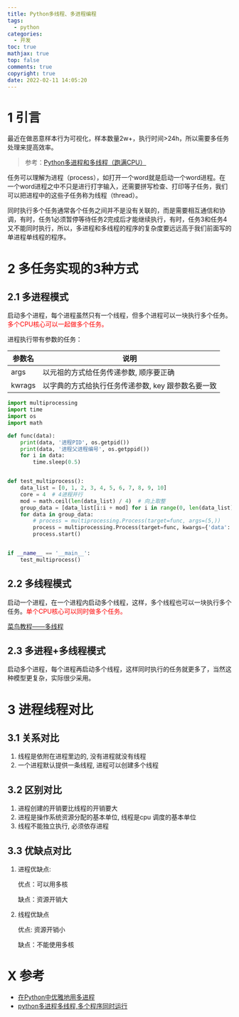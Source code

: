 ```yaml
---
title: Python多线程、多进程编程
tags:
  - python
categories:
  - 开发
toc: true
mathjax: true
top: false
comments: true
copyright: true
date: 2022-02-11 14:05:20
---
```


# 1 引言

最近在做恶意样本行为可视化，样本数量2w+，执行时间>24h，所以需要多任务处理来提高效率。

> 参考：[Python多进程和多线程（跑满CPU）](https://blog.csdn.net/qq_40317897/article/details/89921083)

任务可以理解为进程（process），如打开一个word就是启动一个word进程。在一个word进程之中不只是进行打字输入，还需要拼写检查、打印等子任务，我们可以把进程中的这些子任务称为线程（thread）。

同时执行多个任务通常各个任务之间并不是没有关联的，而是需要相互通信和协调，有时，任务1必须暂停等待任务2完成后才能继续执行，有时，任务3和任务4又不能同时执行，所以，多进程和多线程的程序的复杂度要远远高于我们前面写的单进程单线程的程序。

# 2 多任务实现的3种方式

## 2.1 多进程模式

启动多个进程，每个进程虽然只有一个线程，但多个进程可以一块执行多个任务。<font color=red>多个CPU核心可以一起做多个任务。</font>

进程执行带有参数的任务：

| 参数名 | 说明                                               |
| ------ | -------------------------------------------------- |
| args   | 以元祖的方式给任务传递参数, 顺序要正确             |
| kwrags | 以字典的方式给执行任务传递参数, key 跟参数名要一致 |

```python
import multiprocessing
import time
import os
import math

def func(data):
    print(data, '进程PID', os.getpid())
    print(data, '进程父进程编号', os.getppid())
    for i in data:
        time.sleep(0.5)


def test_multiprocess():
    data_list = [0, 1, 2, 3, 4, 5, 6, 7, 8, 9, 10]
    core = 4  # 4进程并行
    mod = math.ceil(len(data_list) / 4)  # 向上取整
    group_data = [data_list[i:i + mod] for i in range(0, len(data_list), mod)]
    for data in group_data:
        # process = multiprocessing.Process(target=func, args=(5,))
        process = multiprocessing.Process(target=func, kwargs={'data': data})
        process.start()


if __name__ == '__main__':
    test_multiprocess()
```

## 2.2 多线程模式

启动一个进程，在一个进程内启动多个线程，这样，多个线程也可以一块执行多个任务。<font color=red>单个CPU核心可以同时做多个任务。</font>

[菜鸟教程——多线程](https://www.runoob.com/python/python-multithreading.html)

## 2.3 多进程+多线程模式

启动多个进程，每个进程再启动多个线程，这样同时执行的任务就更多了，当然这种模型更复杂，实际很少采用。

# 3 进程线程对比

## 3.1 关系对比

1. 线程是依附在进程里边的, 没有进程就没有线程
2. 一个进程默认提供一条线程, 进程可以创建多个线程

## 3.2 区别对比

1. 进程创建的开销要比线程的开销要大
2. 进程是操作系统资源分配的基本单位, 线程是cpu 调度的基本单位
3. 线程不能独立执行, 必须依存进程

## 3.3 优缺点对比

1. 进程优缺点:

   优点：可以用多核

   缺点：资源开销大

2. 线程优缺点

   优点: 资源开销小

   缺点：不能使用多核

# X 参考

* [在Python中优雅地用多进程](https://zhuanlan.zhihu.com/p/340657122)
* [python多进程多线程,多个程序同时运行](https://blog.csdn.net/qq_43475705/article/details/115518463)
